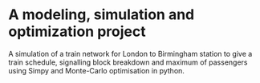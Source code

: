 # A modeling, simulation and optimization project
A simulation of a train network for London to Birmingham station to give a train schedule, signalling block breakdown and maximum of passengers using Simpy and Monte-Carlo optimisation in python.
